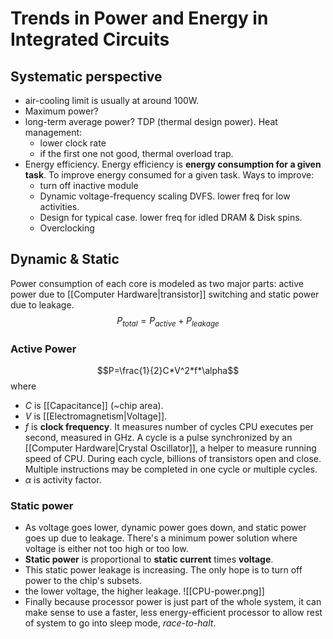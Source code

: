 # Trends in Power and Energy in Integrated Circuits
## Systematic perspective
- air-cooling limit is usually at around 100W.
- Maximum power?
- long-term average power? TDP (thermal design power). Heat management:
	- lower clock rate
	- if the first one not good, thermal overload trap.
- Energy efficiency. Energy efficiency is **energy consumption for a given task**. To improve energy consumed for a given task. Ways to improve:
	- turn off inactive module
	- Dynamic voltage-frequency scaling DVFS. lower freq for low activities. 
	- Design for typical case. lower freq for idled DRAM & Disk spins.
	- Overclocking

## Dynamic & Static
Power consumption of each core is modeled as two major parts: active power due to [[Computer Hardware|transistor]] switching and static power due to leakage.\
$$P_{total}=P_{active}+P_{leakage}$$

### Active Power
$$P=\frac{1}{2}C*V^2*f*\alpha$$
where
- $C$ is [[Capacitance]] (~chip area).
- $V$ is [[Electromagnetism|Voltage]].
- $f$ is **clock frequency**. It measures number of cycles CPU executes per second, measured in GHz. A cycle is a pulse synchronized by an [[Computer Hardware|Crystal Oscillator]], a helper to measure running speed of CPU. During each cycle, billions of transistors open and close. Multiple instructions may be completed in one cycle or multiple cycles.
- $\alpha$ is activity factor.

### Static power
- As voltage goes lower, dynamic power goes down, and static power goes up due to leakage. There's a minimum power solution where voltage is either not too high or too low.
- **Static power** is proportional to **static current** times **voltage**. 
- This static power leakage is increasing. The only hope is to turn off power to the chip's subsets.
- the lower voltage, the higher leakage.
![[CPU-power.png]]
- Finally because processor power is just part of the whole system, it can make sense to use a faster, less energy-efficient processor to allow rest of system to go into sleep mode, *race-to-halt*.